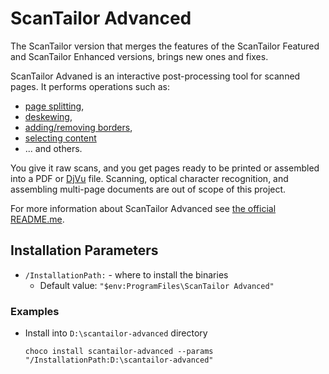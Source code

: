 # ScanTailor Advanced
The ScanTailor version that merges the features of the ScanTailor Featured and ScanTailor Enhanced versions, brings new ones and fixes.

ScanTailor Advaned is an interactive post-processing tool for scanned pages. It performs operations such as:
* [page splitting](https://github.com/scantailor/scantailor/wiki/Split-Pages),
* [deskewing](https://github.com/scantailor/scantailor/wiki/Deskew),
* [adding/removing borders](https://github.com/scantailor/scantailor/wiki/Page-Layout),
* [selecting content](https://github.com/scantailor/scantailor/wiki/Select-Content)
* ... and others.

You give it raw scans, and you get pages ready to be printed or assembled into a PDF or [DjVu](http://elpa.gnu.org/packages/djvu.html) file. Scanning, optical character recognition, and assembling multi-page documents are out of scope of this project.

For more information about ScanTailor Advanced see [the official README.me](https://github.com/4lex4/scantailor-advanced/blob/master/README.md).

## Installation Parameters
* `/InstallationPath:` - where to install the binaries
    - Default value: `"$env:ProgramFiles\ScanTailor Advanced"`

### Examples
* Install into `D:\scantailor-advanced` directory
    ```
    choco install scantailor-advanced --params "/InstallationPath:D:\scantailor-advanced"
    ```